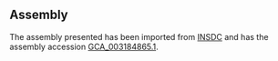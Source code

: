 
Assembly
--------

The assembly presented has been imported from 
[INSDC](http://www.insdc.org) and has the assembly accession
[GCA\_003184865.1](http://www.ebi.ac.uk/ena/data/view/GCA_003184865.1).

